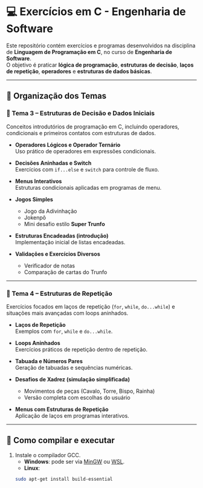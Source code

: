 # 💻 Exercícios em C - Engenharia de Software

Este repositório contém exercícios e programas desenvolvidos na disciplina de **Linguagem de Programação em C**, no curso de **Engenharia de Software**.  
O objetivo é praticar **lógica de programação**, **estruturas de decisão**, **laços de repetição**, **operadores** e **estruturas de dados básicas**.

---

## 📂 Organização dos Temas

### 🔹 Tema 3 – Estruturas de Decisão e Dados Iniciais
Conceitos introdutórios de programação em C, incluindo operadores, condicionais e primeiros contatos com estruturas de dados.

- **Operadores Lógicos e Operador Ternário**  
  Uso prático de operadores em expressões condicionais.
  
- **Decisões Aninhadas e Switch**  
  Exercícios com `if...else` e `switch` para controle de fluxo.

- **Menus Interativos**  
  Estruturas condicionais aplicadas em programas de menu.

- **Jogos Simples**  
  - Jogo da Adivinhação  
  - Jokenpô  
  - Mini desafio estilo **Super Trunfo**

- **Estruturas Encadeadas (introdução)**  
  Implementação inicial de listas encadeadas.

- **Validações e Exercícios Diversos**  
  - Verificador de notas  
  - Comparação de cartas do Trunfo  

---

### 🔹 Tema 4 – Estruturas de Repetição
Exercícios focados em laços de repetição (`for`, `while`, `do...while`) e situações mais avançadas com loops aninhados.

- **Laços de Repetição**  
  Exemplos com `for`, `while` e `do...while`.

- **Loops Aninhados**  
  Exercícios práticos de repetição dentro de repetição.

- **Tabuada e Números Pares**  
  Geração de tabuadas e sequências numéricas.

- **Desafios de Xadrez (simulação simplificada)**  
  - Movimentos de peças (Cavalo, Torre, Bispo, Rainha)  
  - Versão completa com escolhas do usuário  

- **Menus com Estruturas de Repetição**  
  Aplicação de laços em programas interativos.

---

## 🔧 Como compilar e executar

1. Instale o compilador GCC.  
   - **Windows**: pode ser via [MinGW](http://www.mingw.org/) ou [WSL](https://learn.microsoft.com/windows/wsl/).  
   - **Linux**:
   ```bash
   sudo apt-get install build-essential

